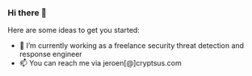 ### Hi there 👋

Here are some ideas to get you started:

- 🔭 I’m currently working as a freelance security threat detection and response engineer
- 📫 You can reach me via jeroen[@]cryptsus.com
